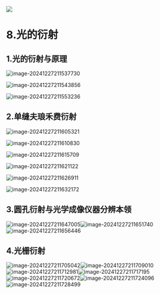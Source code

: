 <img src="https://counter.seku.su/cmoe?name=hiiragi_ansuke_learning&theme=r34"/>

# **8.光的衍射**

## **1.光的衍射与原理**

![image-20241227211537730](./assets/image-20241227211537730.png)

![image-20241227211543856](./assets/image-20241227211543856.png)

![image-20241227211553236](./assets/image-20241227211553236.png)

## **2.单缝夫琅禾费衍射**

![image-20241227211605321](./assets/image-20241227211605321.png)

![image-20241227211610830](./assets/image-20241227211610830.png)

![image-20241227211615709](./assets/image-20241227211615709.png)

![image-20241227211621122](./assets/image-20241227211621122.png)

![image-20241227211626911](./assets/image-20241227211626911.png)

![image-20241227211632172](./assets/image-20241227211632172.png)

## **3.圆孔衍射与光学成像仪器分辨本领**

![image-20241227211647005](./assets/image-20241227211647005.png)![image-20241227211651740](./assets/image-20241227211651740.png)![image-20241227211656446](./assets/image-20241227211656446.png)



## **4.光栅衍射**

![image-20241227211705042](./assets/image-20241227211705042.png)![image-20241227211709010](./assets/image-20241227211709010.png)![image-20241227211712981](./assets/image-20241227211712981.png)![image-20241227211717195](./assets/image-20241227211717195.png)![image-20241227211720672](./assets/image-20241227211720672.png)![image-20241227211724096](./assets/image-20241227211724096.png)![image-20241227211728499](./assets/image-20241227211728499.png)
